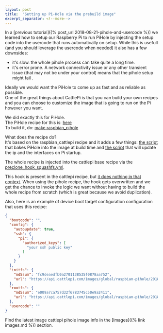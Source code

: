 ```yaml
---
layout: post
title:  "Setting up Pi-Hole via the prebuild image"
excerpt_separator: <!--more-->
---
```

In a [previous tutorial]({% post_url 2018-08-21-pihole-and-usercode %}) we learned how to setup our Raspberry Pi to run PiHole by injecting the setup code into the usercode that runs automatically on setup. While this is usefull (and you should leverage the usercode when needed) it also has a few downsides: 
 * it's slow. the whole pihole process can take quite a long time. 
 * it's error prone. A network connectivity issue or any other transient issue (that may not be under your control) means that the pihole setup might fail .

 <!--more-->
 
Ideally we would want the PiHole to come up as fast and as reliable as possible.  
One of the great things about CattlePi is that you can build your own recipes and you can choose to customize the image that is going to run on the Pi however you want.  

We did exactly this for PiHole.  
The PiHole recipe for this is: [here](https://github.com/cattlepi/cattlepi/blob/master/recipes/raspbian_pihole.yml)  
To build it, do: [make raspbian_pihole](https://github.com/cattlepi/cattlepi/blob/master/Makefile#L25)

What does the recipe do?  
It's based on the raspbian_cattlepi recipe and it adds a few things: [the script](https://github.com/cattlepi/cattlepi/blob/master/templates/raspbian_pihole/resources/bin/build_pihole.sh) that bakes PiHole into the image at build time and [the script](https://github.com/cattlepi/cattlepi/blob/master/templates/raspbian_pihole/resources/bin/bootstrap_recipe.sh) that will update the ip and the interfaces on Pi startup.

The whole recipe is injected into the cattlepi base recipe via the [preclone_hook_squashfs.yml](https://github.com/cattlepi/cattlepi/blob/master/templates/raspbian_pihole/tasks/preclone_hook_squashfs.yml).

This hook is present in the cattlepi recipe, but [it does nothing in that context](https://github.com/cattlepi/cattlepi/blob/master/templates/raspbian_cattlepi/tasks/preclone_hook_squashfs.yml). When using the pihole recipe, the hook gets overwritten and we get the chance to invoke the logic we want without having to build the whole recipe from scratch (which is great because we avoid duplication).

Also, here is an example of device boot target configuration configuration that uses this recipe:
```json
{
  "bootcode": "",
  "config": {
    "autoupdate": true,
    "ssh": {
      "pi": {
        "authorized_keys": [
          "your ssh public key"
        ]
      }
    }
  },
  "initfs": {
    "md5sum": "fc9deaedfb0a2701138535f0878aa752",
    "url": "https://api.cattlepi.com/images/global/raspbian-pihole/2018-06-29/v8/initramfs.tgz"
  },
  "rootfs": {
    "md5sum": "e009a7ca757d32f6783745c50e9a2411",
    "url": "https://api.cattlepi.com/images/global/raspbian-pihole/2018-06-29/v8/rootfs.sqsh"
  },
  "usercode": ""
}
```

Find the latest image cattlepi pihole image info in the [Images]({% link images.md %}) section.